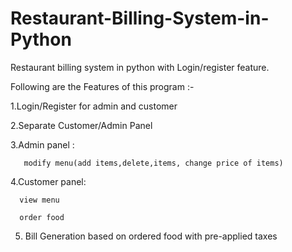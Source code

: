 # Restaurant-Billing-System-in-Python

Restaurant billing system in python with Login/register feature.

Following are the Features of this program :-

  1.Login/Register for admin and customer

  2.Separate Customer/Admin Panel

  3.Admin panel :
  
       modify menu(add items,delete,items, change price of items)
      
  4.Customer panel:
     
      view menu
      
      order food
      
  5. Bill Generation based on ordered food with pre-applied taxes
